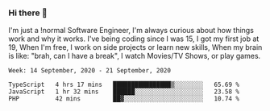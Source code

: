 ### Hi there 👋

I'm just a !normal Software Engineer, I'm always curious about how things work and why it works. I've being coding since I was 15, I got my first job at 19, When I'm free, I work on side projects or learn new skills, When my brain is like: "brah, can I have a break", I watch Movies/TV Shows, or play games.

<!--START_SECTION:waka-->
```text
Week: 14 September, 2020 - 21 September, 2020

TypeScript   4 hrs 17 mins   ████████████████▒░░░░░░░░   65.69 % 
JavaScript   1 hr 32 mins    ██████░░░░░░░░░░░░░░░░░░░   23.58 % 
PHP          42 mins         ██▓░░░░░░░░░░░░░░░░░░░░░░   10.74 % 
```
<!--END_SECTION:waka-->

<!--
**Oudmane/Oudmane** is a ✨ _special_ ✨ repository because its `README.md` (this file) appears on your GitHub profile.

Here are some ideas to get you started:

- 🔭 I’m currently working on ...
- 🌱 I’m currently learning ...
- 👯 I’m looking to collaborate on ...
- 🤔 I’m looking for help with ...
- 💬 Ask me about ...
- 📫 How to reach me: ...
- 😄 Pronouns: ...
- ⚡ Fun fact: ...
-->
